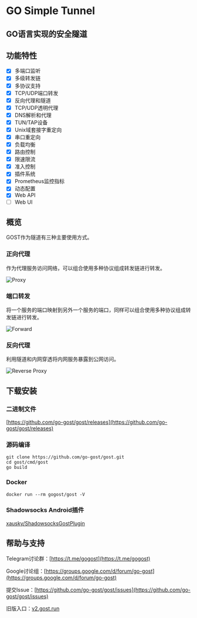 # GO Simple Tunnel

## GO语言实现的安全隧道

## 功能特性

- [x] 多端口监听
- [x] 多级转发链
- [x] 多协议支持
- [x] TCP/UDP端口转发
- [x] 反向代理和隧道
- [x] TCP/UDP透明代理
- [x] DNS解析和代理
- [x] TUN/TAP设备
- [x] Unix域套接字重定向
- [x] 串口重定向
- [x] 负载均衡
- [x] 路由控制
- [x] 限速限流
- [x] 准入控制
- [x] 插件系统
- [x] Prometheus监控指标
- [x] 动态配置
- [x] Web API
- [ ] Web UI

## 概览

GOST作为隧道有三种主要使用方式。

### 正向代理

作为代理服务访问网络，可以组合使用多种协议组成转发链进行转发。

![Proxy](/images/proxy.png)

### 端口转发

将一个服务的端口映射到另外一个服务的端口，同样可以组合使用多种协议组成转发链进行转发。

![Forward](/images/forward.png)

### 反向代理

利用隧道和内网穿透将内网服务暴露到公网访问。

![Reverse Proxy](/images/reverse-proxy.png)

## 下载安装

### 二进制文件

[https://github.com/go-gost/gost/releases](https://github.com/go-gost/gost/releases)

### 源码编译

```
git clone https://github.com/go-gost/gost.git
cd gost/cmd/gost
go build
```

### Docker

```
docker run --rm gogost/gost -V
```

### Shadowsocks Android插件

[xausky/ShadowsocksGostPlugin](https://github.com/xausky/ShadowsocksGostPlugin)


## 帮助与支持

Telegram讨论群：[https://t.me/gogost](https://t.me/gogost)

Google讨论组：[https://groups.google.com/d/forum/go-gost](https://groups.google.com/d/forum/go-gost)

提交Issue：[https://github.com/go-gost/gost/issues](https://github.com/go-gost/gost/issues)

旧版入口：[v2.gost.run](https://v2.gost.run)
